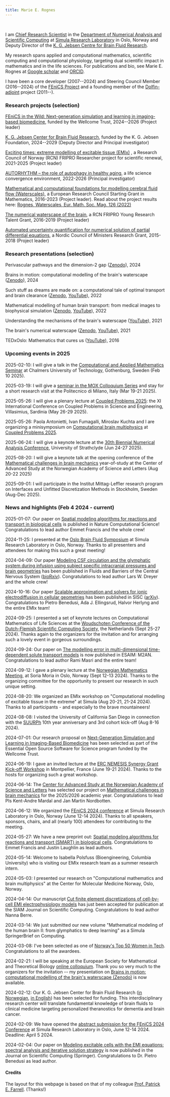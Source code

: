 ```yaml
---
title: Marie E. Rognes
---
```


&nbsp;
&nbsp;

I am [Chief Research Scientist](https://www.simula.no/people/meg) in
the [Department of Numerical Analysis and Scientific
Computing](https://www.simula.no/research/research-departments/numerical-analysis-and-scientific-computing)
at [Simula Research Laboratory](https://www.simula.no) in Oslo, Norway
and Deputy Director of the [K. G. Jebsen Centre for Brain Fluid
Research](https://www.med.uio.no/klinmed/forskning/sentre/kg-jebsen-hjerneveske/index.html).

My research spans applied and computational mathematics, scientific
computing and computational physiology, targeting dual scientific
impact in mathematics and in the life sciences. For publications and
bio, see Marie E. Rognes at [Google
scholar](https://scholar.google.com/citations?user=BHyQJSAAAAAJ&hl=en)
and [ORCID](https://orcid.org/0000-0002-6872-3710).

I have been a core developer (2007--2024) and Steering Council Member
(2016--2024) of the [FEniCS Project](https://www.fenicsproject.org)
and a founding member of the
[Dolfin-adjoint](https://www.dolfin-adjoint.org/en/latest/) project
(2011--).

<h3>Research projects (selection) </h3>

[FEniCS in the Wild: Next-generation simulation and learning in imaging-based biomedicine](https://www.simula.no/about/news/funding-awarded-next-generation-simulation-learning-imaging-based-biomedicine), funded by the Wellcome Trust, 2024--2026 (Project leader)

[K. G. Jebsen Center for Brain Fluid Research](https://www.med.uio.no/klinmed/forskning/sentre/kg-jebsen-hjerneveske/), funded by the K. G. Jebsen Foundation, 2024--2029 (Deputy Director and Principal investigator)

[Exciting times: extreme modelling of excitable tissue (EMIx)](https://www.simula.no/research/projects/exciting-times-extreme-modelling-excitable-tissue-emix) , a Research Council of Norway (RCN) FRIPRO Researcher project for scientific renewal, 2021-2025 (Project leader)
 
[AUTORHYTHM – the role of autophagy in healthy aging](https://www.uio.no/english/research/strategic-research-areas/life-science/research/convergence-environments/autorhythm/), a life science convergence environment, 2022-2026 (Principal investigator)
 
[Mathematical and computational foundations for modelling cerebral fluid flow (Waterscales)](https://www.simula.no/research/projects/waterscales-mathematical-and-computational-foundations-modeling-cerebral-fluid), a European Research Council Starting Grant in Mathematics, 2016-2023 (Project leader). Read about the project results here: [Rognes, Waterscales, Eur. Math. Soc. Mag. 126 (2022)](https://euromathsoc.org/magazine/articles/115)
 
[The numerical waterscape of the brain](https://www.simula.no/research/projects/waterscape-numerical-waterscape-brain), a RCN FRIPRO Young Research Talent Grant, 2016-2019 (Project leader)
 
[Automated uncertainty quantification for numerical solution of partial differential equations](https://www.simula.no/research/projects/auq-pde-automated-uncertainty-quantification-numerical-solutions-partial), a Nordic Council of Ministers Research Grant, 2015-2018 (Project leader)

<h3>Research presentations (selection) </h3>

Perivascular pathways and the dimension-2 gap ([Zenodo](https://zenodo.org/doi/10.5281/zenodo.12192254)), 2024

Brains in motion: computational modelling of the brain's waterscape ([Zenodo](https://doi.org/10.5281/zenodo.10687990)), 2024

Such stuff as dreams are made on: a computational tale of optimal transport and brain clearance ([Zenodo](https://doi.org/10.5281/zenodo.7838956), [YouTube](https://youtu.be/bX0Jm8BgF7o?si=uG1M8Yz8qWUNw0vC)), 2022
 
Mathematical modelling of human brain transport: from medical images to biophysical simulation ([Zenodo](https://doi.org/10.5281/zenodo.6401763), [YouTube](https://youtu.be/HSuVn8KJL-w?si=jxmdJGlpKN9JwN-1)), 2022

Understanding the mechanisms of the brain's waterscape ([YouTube](https://youtu.be/Uis7-h3iWug?si=3HQ1_okdAve6NZzF)), 2021

The brain's numerical waterscape ([Zenodo](https://doi.org/10.5281/zenodo.10688045), [YouTube](https://youtu.be/PcCuZiAJlEc?si=ra4Ley3k3btaMNnx)), 2021

TEDxOslo: Mathematics that cures us ([YouTube](https://youtu.be/FW1Z7cSUjmI?si=25TIWt5Lp980GfNl)), 2016 

<h3 id="future">Upcoming events in 2025</h3>

<p>2025-02-10: I will give a talk in the <a href="https://researchseminars.org/seminar/cam">Computational and Applied Mathematics Seminar</a> at Chalmers University of Technology, Gothenburg, Sweden (Feb 10 2025). </p>

<p>2025-03-19: I will give a <a href="https://mox.polimi.it/mox-colloquia-seminars-list/mox-seminars/?id_evento=2516">seminar in the MOX Colloquium Series</a> and stay for a short research visit at the Politecnico di Milano, Italy (Mar 19-21 2025). </p>

<p>2025-05-26: I will give a plenary lecture at <a href="https://coupled2025.cimne.com/">Coupled Problems 2025</a>: the XI International Conference on Coupled Problems in Science and Engineering, Villasimius, Sardinia (May 26-29 2025).</p>

<p>2025-05-26: Paola Antonietti, Ivan Fumagalli, Miroslav Kuchta and I are organizing a minisymposium on <a href="https://coupled2025.cimne.com/event/area/6db76a95-7f16-11ef-a6b7-000c29ddfc0c">Computational brain multiphysics</a> at <a href="https://coupled2025.cimne.com/">Coupled Problems 2025</a>. </p>

<p>2025-06-24: I will give a keynote lecture at the <a href="https://numericalanalysisconference.org.uk/conferences/2025">30th Biennial Numerical Analysis Conference</a>, University of Strathclyde (Jun 24-27 2025).</p> 

<p>2025-08-20: I will give a keynote talk at the opening conference of the <a href="https://cas-nor.no/news/announcing-cas-projects-20252026">Mathematical challenges in brain mechanics</a> year-of-study at the Center of Advanced Study at the Norwegian Academy of Science and Letters (Aug 20-22 2025) </p>

<p>2025-09-01: I will participate in the Institut Mittag-Leffler research program on Interfaces and Unfitted Discretization Methods in Stockholm, Sweden (Aug-Dec 2025).</p> 

<h3 id="news">News and highlights (Feb 4 2024 - current)</h3>

<p>2025-01-07: Our paper on <a href="https://doi.org/10.1038/s43588-024-00745-x">Spatial modeling algorithms for reactions and transport in biological cells</a> is published in Nature Computational Science! Congratulations to lead author Emmet Francis and the whole crew!</p>
<p>2024-11-25: I presented at the <a href="https://www.med.uio.no/klinmed/english/research/centres/kg-jebsen-brain-fluid/news-and-events/events/2024/oslo-brain-fluid-symposium.html">Oslo Brain Fluid Symposium</a> at Simula Research Laboratory in Oslo, Norway. Thanks to all presenters and attendees for making this such a great meeting! </p>
<p>2024-04-09: Our paper <a href="https://fluidsbarrierscns.biomedcentral.com/articles/10.1186/s12987-024-00582-0">Modeling CSF circulation and the glymphatic system during infusion using subject specific intracranial pressures and brain geometries</a> has been published in Fluids and Barriers of the Central Nervous System (<a href="https://doi.org/10.1186/s12987-024-00582-0">bioRxiv</a>). Congratulations to lead author Lars W. Dreyer and the whole crew! </p>
<p>2024-10-16: Our paper <a href="https://epubs.siam.org/doi/10.1137/24M1644717">Scalable approximation and solvers for ionic electrodiffusion in cellular geometries</a> has been published in SISC (<a href="https://arxiv.org/abs/2403.04491">arXiv</a>). Congratulations to Pietro Benedusi, Ada J. Ellingsrud, Halvor Herlyng and the entire EMIx team! </p>
<p>2024-09-25: I presented a set of keynote lectures on Computational Mathematics of Life Sciences at the <a href="https://wsc.project.cwi.nl/woudschoten-conferences/2024-conference">Woudschoten Conference of the Dutch-Flemish Scientific Computing Society</a>, the Netherlands (Sept 25-27 2024). Thanks again to the organizers for the invitation and for arranging such a lovely event in gorgeous surroundings. </p>
<p>2024-09-24: Our paper on <a href="https://www.esaim-m2an.org/articles/m2an/abs/2024/05/m2an230121/m2an230121.html">The modelling error in multi-dimensional time-dependent solute transport models</a> is now published in ESAIM: M2AN. Congratulations to lead author Rami Masri and the entire team! </p>
<p>2024-09-12: I gave a plenary lecture at the <a href="https://www.mn.uio.no/math/forskning/aktuelt/arrangementer/konferanser/nmm24/">Norwegian Mathematics Meeting</a>, at Soria Moria in Oslo, Norway (Sept 12-13 2024). Thanks to the organizing committee for the opportunity to present our research in such unique setting. </p>
<p>2024-08-20: We organized an EMIx workshop on "Computational modelling of excitable tissue in the extreme" at Simula (Aug 20-21, 21-24 2024). Thanks to all participants - and especially to the brave mountaineers! </p>
<p>2024-08-08: I visited the University of California San Diego in connection with the <a href="https://www.simula.no/education/research-exchanges/suurph">SUURPh</a> 10th year anniversary and 3rd cohort kick-off (Aug 8-16 2024). </p>
<p>2024-07-01: Our research proposal on <a href="https://chanzuckerberg.com/eoss/proposals/next-generation-simulation-and-learning-in-imaging-based-biomedicine/">Next-Generation Simulation and Learning in Imaging-Based Biomedicine</a> has been selected as part of the Essential Open Source Software for Science program funded by the Wellcome Trust. </p>
<p>2024-06-19: I gave an invited lecture at the <a href="https://erc-nemesis.eu/events/workshop-montpellier">ERC NEMESIS Synergy Grant Kick-off Workshop</a> in Montpellier, France (June 19-21 2024). Thanks to the hosts for organizing such a great workshop. </p>
<p>2024-06-14: The <a href="https://cas-nor.no/">Center for Advanced Study at the Norwegian Academy of Science and Letters</a> has selected our project on <a href="https://cas-nor.no/index.php/project/mathematical-challenges-brain-mechanics">Mathematical challenges in brain mechanics</a> for the 2025/2026 academic year. Congratulations to lead PIs Kent-Andre Mardal and Jan Martin Nordbotten. </p>
<p>2024-06-12: We organized the <a href="https://fenicsproject.org/fenics-2024/">FEniCS 2024 conference</a> at Simula Research Laboratory in Oslo, Norway (June 12-14 2024). Thanks to all speakers, sponsors, chairs, and all (nearly 100) attendees for contributing to the meeting.</p>
<p>2024-05-27: We have a new preprint out: <a href="https://doi.org/10.1101/2024.05.23.595604">Spatial modeling algorithms for reactions and transport (SMART) in biological cells</a>. Congratulations to Emmet Francis and Justin Laughlin as lead authors. </p>
<p>2024-05-14: Welcome to Isabella Polsfuss (Bioengineering, Columbia University) who is visiting our EMIx research team as a summer research intern. </p>
<p>2024-05-03: I presented our research on "Computational mathematics and brain multiphysics" at the Center for Molecular Medicine Norway, Oslo, Norway. </p>
<p>2024-04-14: Our manuscript <a href="https://doi.org/10.48550/arXiv.2306.03001"> Cut finite element discretizations of cell-by-cell EMI electrophysiology models</a> has just been accepted for publication at the SIAM Journal on Scientific Computing. Congratulations to lead author Nanna Berre. </p>
<p>2024-03-14: We just submitted our new volume "Mathematical modeling of the human brain II: from glymphatics to deep learning" as a Simula SpringerBrief on Computing. </p>
<p>2024-03-08: I've been selected as one of <a href="https://www.abelia.no/50techkvinner/2024/">Norway's Top 50 Women in Tech</a>. Congratulations to all the awardees. </p>
<p>2024-02-21: I will be speaking at the European Society for Mathematical and Theoretical Biology <a href="https://www.esmtb.org/event-5597467">online colloquium</a>. Thank you so very much to the organizers for the invitation -- my presentation on <a href="https://doi.org/10.5281/zenodo.10687990">Brains in motion: computational modelling of the brain's waterscape (Zenodo)</a> is now available. </p>
<p>2024-02-12: Our K. G. Jebsen Center for Brain Fluid Research (<a href="https://stiftkgj.no/nyheter/nytt-k-g-jebsen-senter-for-hjernevaeskeforskning/">in Norwegian</a>, <a href="https://www.simula.no/about/news/new-jebsen-center-research-brain-fluids">in English</a>) has been selected for funding. This interdisciplinary research center will translate fundamental knowledge of brain fluids to clinical medicine targeting personalized theranostics for dementia and brain cancer. </p>
<p>2024-02-09: We have opened the <a href="https://fenicsproject.org/fenics-2024/">abstract submission for the FEniCS 2024 Conference</a> at Simula Research Laboratory in Oslo, June 12-14 2024. Deadline: April 5 2024.</p>
<p>2024-02-04: Our paper on <a href="https://link.springer.com/article/10.1007/s10915-023-02449-2">Modeling excitable cells with the EMI equations: spectral analysis and iterative solution strategy</a> is now published in the Journal on Scientific Computing (Springer). Congratulations to Dr. Pietro Benedusi as lead author.</p>

<h4 id="credit">Credits</h4>

The layout for this webpage is based on that of my colleague [Prof. Patrick E. Farrell](https://pefarrell.org/). (Thanks!)
